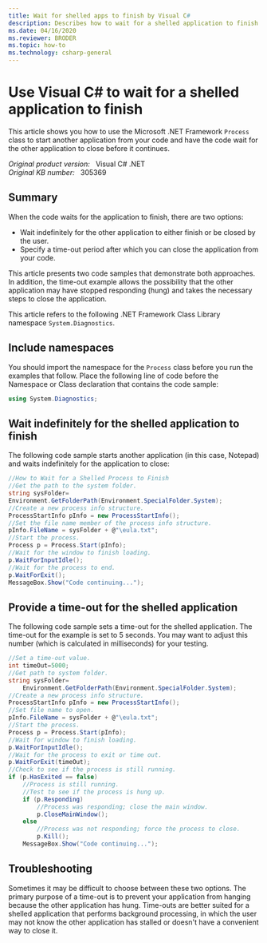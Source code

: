 ```yaml
---
title: Wait for shelled apps to finish by Visual C#
description: Describes how to wait for a shelled application to finish by using Visual C#. Also provides a code sample to illustrate how to do this task.
ms.date: 04/16/2020
ms.reviewer: BRODER
ms.topic: how-to
ms.technology: csharp-general
---
```

# Use Visual C# to wait for a shelled application to finish

This article shows you how to use the Microsoft .NET Framework `Process` class to start another application from your code and have the code wait for the other application to close before it continues.

_Original product version:_ &nbsp; Visual C# .NET  
_Original KB number:_ &nbsp; 305369

## Summary

When the code waits for the application to finish, there are two options:

- Wait indefinitely for the other application to either finish or be closed by the user.
- Specify a time-out period after which you can close the application from your code.

This article presents two code samples that demonstrate both approaches. In addition, the time-out example allows the possibility that the other application may have stopped responding (hung) and takes the necessary steps to close the application.

This article refers to the following .NET Framework Class Library namespace `System.Diagnostics`.

## Include namespaces

You should import the namespace for the `Process` class before you run the examples that follow. Place the following line of code before the Namespace or Class declaration that contains the code sample:

```csharp
using System.Diagnostics;
```

## Wait indefinitely for the shelled application to finish

The following code sample starts another application (in this case, Notepad) and waits indefinitely for the application to close:

```csharp
//How to Wait for a Shelled Process to Finish
//Get the path to the system folder.
string sysFolder=
Environment.GetFolderPath(Environment.SpecialFolder.System);
//Create a new process info structure.
ProcessStartInfo pInfo = new ProcessStartInfo();
//Set the file name member of the process info structure.
pInfo.FileName = sysFolder + @"\eula.txt";
//Start the process.
Process p = Process.Start(pInfo);
//Wait for the window to finish loading.
p.WaitForInputIdle();
//Wait for the process to end.
p.WaitForExit();
MessageBox.Show("Code continuing...");
```

## Provide a time-out for the shelled application

The following code sample sets a time-out for the shelled application. The time-out for the example is set to 5 seconds. You may want to adjust this number (which is calculated in milliseconds) for your testing.

```csharp
//Set a time-out value.
int timeOut=5000;
//Get path to system folder.
string sysFolder=
    Environment.GetFolderPath(Environment.SpecialFolder.System);
//Create a new process info structure.
ProcessStartInfo pInfo = new ProcessStartInfo();
//Set file name to open.
pInfo.FileName = sysFolder + @"\eula.txt";
//Start the process.
Process p = Process.Start(pInfo);
//Wait for window to finish loading.
p.WaitForInputIdle();
//Wait for the process to exit or time out.
p.WaitForExit(timeOut);
//Check to see if the process is still running.
if (p.HasExited == false)
    //Process is still running.
    //Test to see if the process is hung up.
    if (p.Responding)
        //Process was responding; close the main window.
        p.CloseMainWindow();
    else
        //Process was not responding; force the process to close.
        p.Kill();
    MessageBox.Show("Code continuing...");
```

## Troubleshooting

Sometimes it may be difficult to choose between these two options. The primary purpose of a time-out is to prevent your application from hanging because the other application has hung. Time-outs are better suited for a shelled application that performs background processing, in which the user may not know the other application has stalled or doesn't have a convenient way to close it.
